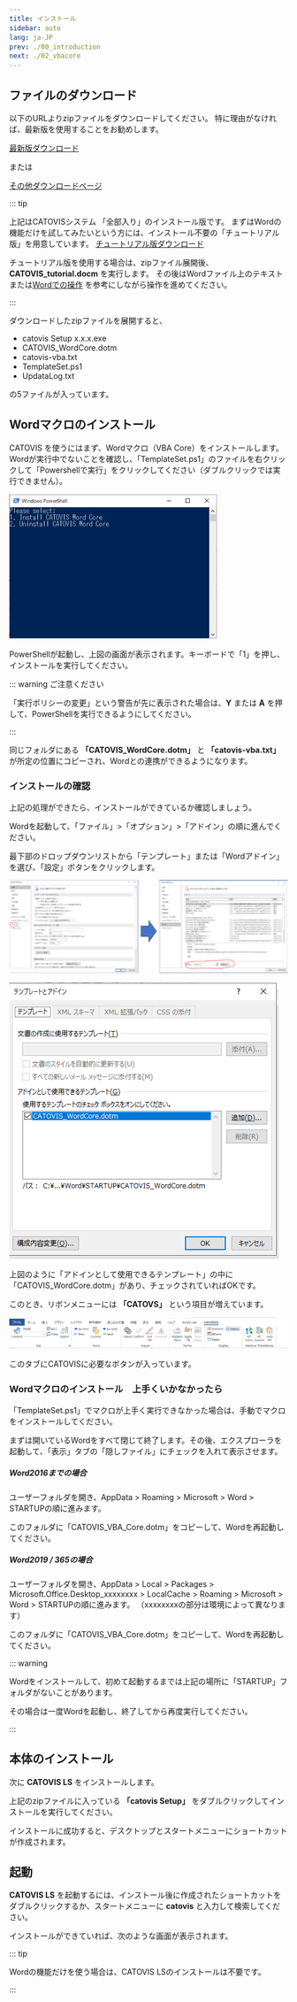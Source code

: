 ```yaml
---
title: インストール
sidebar: auto
lang: ja-JP
prev: ./00_introduction
next: ./02_vbacore
---
```


## ファイルのダウンロード

以下のURLよりzipファイルをダウンロードしてください。
特に理由がなければ、最新版を使用することをお勧めします。

[最新版ダウンロード](https://catovis.com/download/catovis071_beta.zip)

または

[その他ダウンロードページ](https://catovis.com/downloads)

::: tip

上記はCATOVISシステム 「全部入り」のインストール版です。
まずはWordの機能だけを試してみたいという方には、インストール不要の「チュートリアル版」を用意しています。
[チュートリアル版ダウンロード](https://catovis.com/download/catovis071_tutorial.zip)

チュートリアル版を使用する場合は、zipファイル展開後、**CATOVIS_tutorial.docm** を実行します。
その後はWordファイル上のテキストまたは[Wordでの操作](./02_vbacore)  を参考にしながら操作を進めてください。

:::

ダウンロードしたzipファイルを展開すると、

- catovis Setup x.x.x.exe
- CATOVIS_WordCore.dotm
- catovis-vba.txt
- TemplateSet.ps1
- UpdataLog.txt

の5ファイルが入っています。

## Wordマクロのインストール

CATOVIS を使うにはまず、Wordマクロ（VBA Core）をインストールします。
Wordが実行中でないことを確認し、「TemplateSet.ps1」のファイルを右クリックして「Powershellで実行」をクリックしてください（ダブルクリックでは実行できません）。

<img src="./pict/powershell1.png" alt="img" style="zoom:75%;" />

PowerShellが起動し、上図の画面が表示されます。キーボードで「1」を押し、インストールを実行してください。

::: warning ご注意ください

「実行ポリシーの変更」という警告が先に表示された場合は、**Y** または **A** を押して、PowerShellを実行できるようにしてください。

:::

同じフォルダにある **「CATOVIS_WordCore.dotm」** と **「catovis-vba.txt」** が所定の位置にコピーされ、Wordとの連携ができるようになります。

### インストールの確認

上記の処理ができたら、インストールができているか確認しましょう。

Wordを起動して、「ファイル」>「オプション」>「アドイン」の順に進んでください。

最下部のドロップダウンリストから「テンプレート」または「Wordアドイン」を選び、「設定」ボタンをクリックします。

![img](./pict/word_template1.png)

![img](./pict/word_option3.png)

上図のように「アドインとして使用できるテンプレート」の中に「CATOVIS_WordCore.dotm」があり、チェックされていればOKです。

このとき、リボンメニューには **「CATOVS」** という項目が増えています。

![img](./pict/catovis_rbn.png)

このタブにCATOVISに必要なボタンが入っています。

### Wordマクロのインストール　上手くいかなかったら

「TemplateSet.ps1」でマクロが上手く実行できなかった場合は、手動でマクロをインストールしてください。

まずは開いているWordをすべて閉じて終了します。その後、エクスプローラを起動して、「表示」タブの「隠しファイル」にチェックを入れて表示させます。

##### Word2016までの場合

ユーザーフォルダを開き、AppData > Roaming > Microsoft > Word > STARTUPの順に進みます。

このフォルダに「CATOVIS_VBA_Core.dotm」をコピーして、Wordを再起動してください。

##### Word2019 / 365の場合

ユーザーフォルダを開き、AppData > Local > Packages > Microsoft.Office.Desktop_xxxxxxxx > LocalCache > Roaming > Microsoft > Word > STARTUPの順に進みます。
（xxxxxxxxの部分は環境によって異なります）

このフォルダに「CATOVIS_VBA_Core.dotm」をコピーして、Wordを再起動してください。

::: warning

Wordをインストールして、初めて起動するまでは上記の場所に「STARTUP」フォルダがないことがあります。

その場合は一度Wordを起動し、終了してから再度実行してください。

:::

## 本体のインストール

次に **CATOVIS LS** をインストールします。

上記のzipファイルに入っている **「catovis Setup」** をダブルクリックしてインストールを実行してください。

インストールに成功すると、デスクトップとスタートメニューにショートカットが作成されます。

## 起動

**CATOVIS LS** を起動するには、インストール後に作成されたショートカットをダブルクリックするか、スタートメニューに **catovis** と入力して検索してください。

インストールができていれば、次のような画面が表示されます。

::: tip

Wordの機能だけを使う場合は、CATOVIS LSのインストールは不要です。

:::